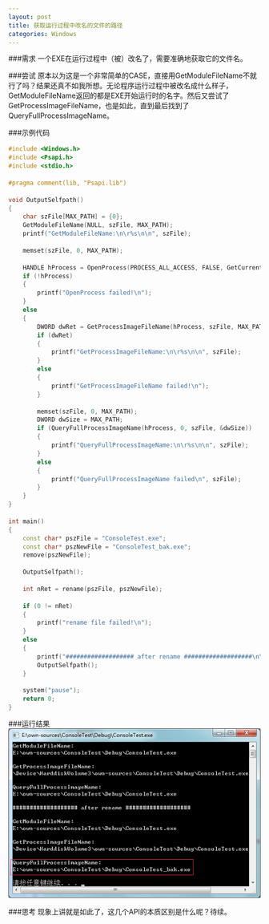 ```yaml
---
layout: post
title: 获取运行过程中改名的文件的路径
categories: Windows
---
```


###需求
一个EXE在运行过程中（被）改名了，需要准确地获取它的文件名。

###尝试
原本以为这是一个非常简单的CASE，直接用GetModuleFileName不就行了吗？结果还真不如我所想。无论程序运行过程中被改名成什么样子，GetModuleFileName返回的都是EXE开始运行时的名字。然后又尝试了GetProcessImageFileName，也是如此，直到最后找到了QueryFullProcessImageName。

###示例代码

```C++
#include <Windows.h>
#include <Psapi.h>
#include <stdio.h>

#pragma comment(lib, "Psapi.lib")

void OutputSelfpath()
{
	char szFile[MAX_PATH] = {0};
	GetModuleFileName(NULL, szFile, MAX_PATH);
	printf("GetModuleFileName:\n\r%s\n\n", szFile);

	memset(szFile, 0, MAX_PATH);

	HANDLE hProcess = OpenProcess(PROCESS_ALL_ACCESS, FALSE, GetCurrentProcessId());
	if (!hProcess)
	{
		printf("OpenProcess failed!\n");
	}
	else
	{
		DWORD dwRet = GetProcessImageFileName(hProcess, szFile, MAX_PATH);
		if (dwRet)
		{
			printf("GetProcessImageFileName:\n\r%s\n\n", szFile);
		}
		else
		{
			printf("GetProcessImageFileName failed!\n");
		}

        memset(szFile, 0, MAX_PATH);
		DWORD dwSize = MAX_PATH;
		if (QueryFullProcessImageName(hProcess, 0, szFile, &dwSize))
		{
			printf("QueryFullProcessImageName:\n\r%s\n\n", szFile);
		}
		else
		{
			printf("QueryFullProcessImageName failed\n", szFile);
		}
	}
}

int main()
{
	const char* pszFile = "ConsoleTest.exe";
	const char* pszNewFile = "ConsoleTest_bak.exe";
	remove(pszNewFile);

	OutputSelfpath();
	
	int nRet = rename(pszFile, pszNewFile);

	if (0 != nRet)
	{
		printf("rename file failed!\n");
	}
	else
	{
		printf("################### after rename ###################\n\n");
		OutputSelfpath();
	}

	system("pause");
	return 0;
}
```

###运行结果
![QueryFullProcessImageName](/images/posts/windows/queryfullprocessimagename.png)

###思考
现象上讲就是如此了，这几个API的本质区别是什么呢？待续。
